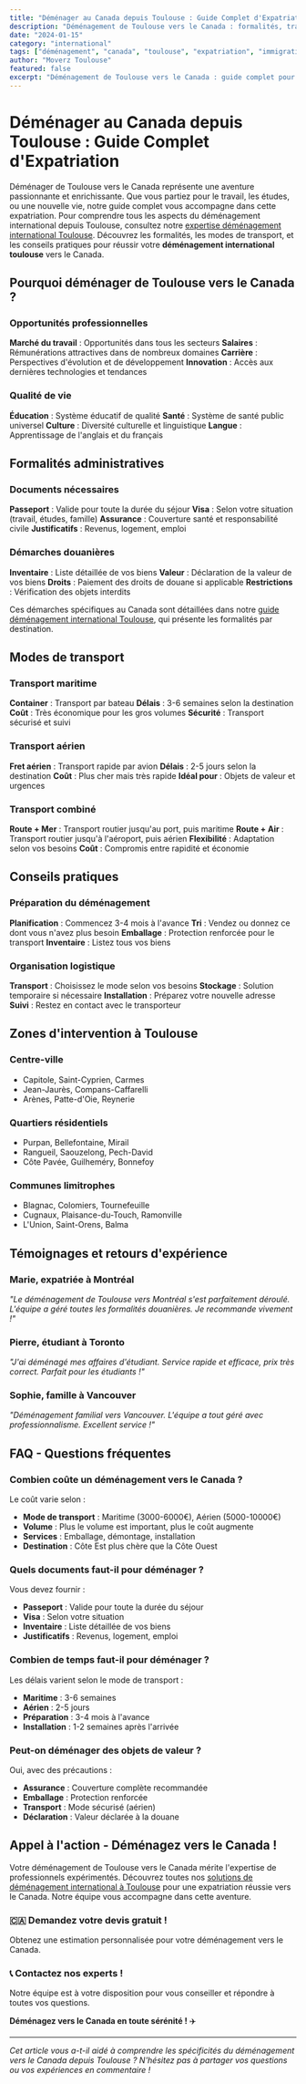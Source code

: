 ```yaml
---
title: "Déménager au Canada depuis Toulouse : Guide Complet d'Expatriation"
description: "Déménagement de Toulouse vers le Canada : formalités, transport, conseils pratiques. Guide complet pour votre expatriation au Canada."
date: "2024-01-15"
category: "international"
tags: ["déménagement", "canada", "toulouse", "expatriation", "immigration"]
author: "Moverz Toulouse"
featured: false
excerpt: "Déménagement de Toulouse vers le Canada : guide complet pour votre expatriation. Formalités, transport, conseils pratiques."
---
```


# Déménager au Canada depuis Toulouse : Guide Complet d'Expatriation

Déménager de Toulouse vers le Canada représente une aventure passionnante et enrichissante. Que vous partiez pour le travail, les études, ou une nouvelle vie, notre guide complet vous accompagne dans cette expatriation. Pour comprendre tous les aspects du déménagement international depuis Toulouse, consultez notre [expertise déménagement international Toulouse](/blog/international/demenagement-international-toulouse). Découvrez les formalités, les modes de transport, et les conseils pratiques pour réussir votre **déménagement international toulouse** vers le Canada.

## Pourquoi déménager de Toulouse vers le Canada ?

### Opportunités professionnelles

**Marché du travail** : Opportunités dans tous les secteurs
**Salaires** : Rémunérations attractives dans de nombreux domaines
**Carrière** : Perspectives d'évolution et de développement
**Innovation** : Accès aux dernières technologies et tendances

### Qualité de vie

**Éducation** : Système éducatif de qualité
**Santé** : Système de santé public universel
**Culture** : Diversité culturelle et linguistique
**Langue** : Apprentissage de l'anglais et du français

## Formalités administratives

### Documents nécessaires

**Passeport** : Valide pour toute la durée du séjour
**Visa** : Selon votre situation (travail, études, famille)
**Assurance** : Couverture santé et responsabilité civile
**Justificatifs** : Revenus, logement, emploi

### Démarches douanières

**Inventaire** : Liste détaillée de vos biens
**Valeur** : Déclaration de la valeur de vos biens
**Droits** : Paiement des droits de douane si applicable
**Restrictions** : Vérification des objets interdits

Ces démarches spécifiques au Canada sont détaillées dans notre [guide déménagement international Toulouse](/blog/international/demenagement-international-toulouse), qui présente les formalités par destination.

## Modes de transport

### Transport maritime

**Container** : Transport par bateau
**Délais** : 3-6 semaines selon la destination
**Coût** : Très économique pour les gros volumes
**Sécurité** : Transport sécurisé et suivi

### Transport aérien

**Fret aérien** : Transport rapide par avion
**Délais** : 2-5 jours selon la destination
**Coût** : Plus cher mais très rapide
**Idéal pour** : Objets de valeur et urgences

### Transport combiné

**Route + Mer** : Transport routier jusqu'au port, puis maritime
**Route + Air** : Transport routier jusqu'à l'aéroport, puis aérien
**Flexibilité** : Adaptation selon vos besoins
**Coût** : Compromis entre rapidité et économie

## Conseils pratiques

### Préparation du déménagement

**Planification** : Commencez 3-4 mois à l'avance
**Tri** : Vendez ou donnez ce dont vous n'avez plus besoin
**Emballage** : Protection renforcée pour le transport
**Inventaire** : Listez tous vos biens

### Organisation logistique

**Transport** : Choisissez le mode selon vos besoins
**Stockage** : Solution temporaire si nécessaire
**Installation** : Préparez votre nouvelle adresse
**Suivi** : Restez en contact avec le transporteur

## Zones d'intervention à Toulouse

### Centre-ville
- Capitole, Saint-Cyprien, Carmes
- Jean-Jaurès, Compans-Caffarelli
- Arènes, Patte-d'Oie, Reynerie

### Quartiers résidentiels
- Purpan, Bellefontaine, Mirail
- Rangueil, Saouzelong, Pech-David
- Côte Pavée, Guilheméry, Bonnefoy

### Communes limitrophes
- Blagnac, Colomiers, Tournefeuille
- Cugnaux, Plaisance-du-Touch, Ramonville
- L'Union, Saint-Orens, Balma

## Témoignages et retours d'expérience

### Marie, expatriée à Montréal
*"Le déménagement de Toulouse vers Montréal s'est parfaitement déroulé. L'équipe a géré toutes les formalités douanières. Je recommande vivement !"*

### Pierre, étudiant à Toronto
*"J'ai déménagé mes affaires d'étudiant. Service rapide et efficace, prix très correct. Parfait pour les étudiants !"*

### Sophie, famille à Vancouver
*"Déménagement familial vers Vancouver. L'équipe a tout géré avec professionnalisme. Excellent service !"*

## FAQ - Questions fréquentes

### Combien coûte un déménagement vers le Canada ?

Le coût varie selon :
- **Mode de transport** : Maritime (3000-6000€), Aérien (5000-10000€)
- **Volume** : Plus le volume est important, plus le coût augmente
- **Services** : Emballage, démontage, installation
- **Destination** : Côte Est plus chère que la Côte Ouest

### Quels documents faut-il pour déménager ?

Vous devez fournir :
- **Passeport** : Valide pour toute la durée du séjour
- **Visa** : Selon votre situation
- **Inventaire** : Liste détaillée de vos biens
- **Justificatifs** : Revenus, logement, emploi

### Combien de temps faut-il pour déménager ?

Les délais varient selon le mode de transport :
- **Maritime** : 3-6 semaines
- **Aérien** : 2-5 jours
- **Préparation** : 3-4 mois à l'avance
- **Installation** : 1-2 semaines après l'arrivée

### Peut-on déménager des objets de valeur ?

Oui, avec des précautions :
- **Assurance** : Couverture complète recommandée
- **Emballage** : Protection renforcée
- **Transport** : Mode sécurisé (aérien)
- **Déclaration** : Valeur déclarée à la douane

## Appel à l'action - Déménagez vers le Canada !

Votre déménagement de Toulouse vers le Canada mérite l'expertise de professionnels expérimentés. Découvrez toutes nos [solutions de déménagement international à Toulouse](/blog/international/demenagement-international-toulouse) pour une expatriation réussie vers le Canada. Notre équipe vous accompagne dans cette aventure.

### 🇨🇦 **Demandez votre devis gratuit !**

Obtenez une estimation personnalisée pour votre déménagement vers le Canada.

### 📞 **Contactez nos experts !**

Notre équipe est à votre disposition pour vous conseiller et répondre à toutes vos questions.

**Déménagez vers le Canada en toute sérénité !** ✈️

---

*Cet article vous a-t-il aidé à comprendre les spécificités du déménagement vers le Canada depuis Toulouse ? N'hésitez pas à partager vos questions ou vos expériences en commentaire !*

